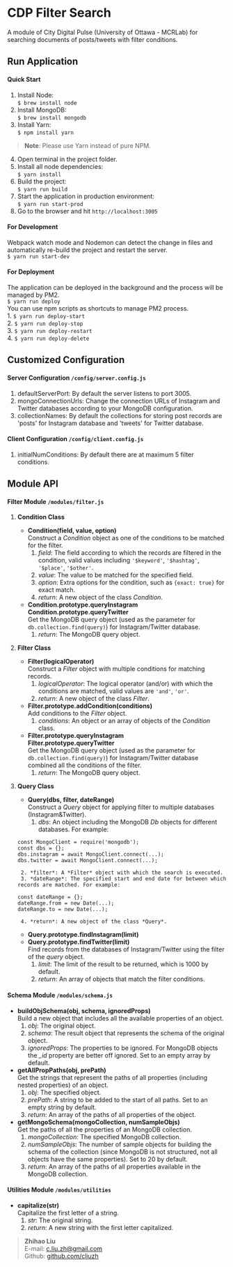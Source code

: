 # CDP Filter Search  
A module of City Digital Pulse (University of Ottawa - MCRLab) for searching documents of posts/tweets with filter conditions.  

## Run Application  
#### Quick Start  
1. Install Node:  
`$ brew install node`
2. Install MongoDB:  
`$ brew install mongodb`
3. Install Yarn:  
`$ npm install yarn`
> **Note**: Please use Yarn instead of pure NPM.  
4. Open terminal in the project folder.  
5. Install all node dependencies:  
`$ yarn install`  
6. Build the project:  
`$ yarn run build`  
7. Start the application in production environment:  
`$ yarn run start-prod`  
8. Go to the browser and hit `http://localhost:3005`  

#### For Development  
Webpack watch mode and Nodemon can detect the change in files and automatically re-build the project and restart the server.  
`$ yarn run start-dev`  

#### For Deployment  
The application can be deployed in the background and the process will be managed by PM2.  
`$ yarn run deploy`  
You can use npm scripts as shortcuts to manage PM2 process.  
	1. `$ yarn run deploy-start`  
	2. `$ yarn run deploy-stop`  
	3. `$ yarn run deploy-restart`  
	4. `$ yarn run deploy-delete`  

## Customized Configuration  
#### Server Configuration `/config/server.config.js`  
1. defaultServerPort: By default the server listens to port 3005.  
2. mongoConnectionUrls: Change the connection URLs of Instagram and Twitter databases according to your MongoDB configuration.  
3. collectionNames: By default the collections for storing post records are 'posts' for Instagram database and 'tweets' for Twitter database.  

#### Client Configuration `/config/client.config.js`  
1. initialNumConditions: By default there are at maximum 5 filter conditions.  

## Module API  
#### Filter Module `/modules/filter.js`  
1. **Condition Class**  
	- **Condition(field, value, option)**  
	Construct a *Condition* object as one of the conditions to be matched for the filter.  
		1. *field*: The field according to which the records are filtered in the condition, valid values including `'$keyword'`, `'$hashtag'`, `'$place'`, `'$other'`.  
		2. *value*: The value to be matched for the specified field.  
		3. *option*: Extra options for the condition, such as `{exact: true}` for exact match.  
		4. *return*: A new object of the class *Condition*.  
	- **Condition.prototype.queryInstagram**  
	**Condition.prototype.queryTwitter**  
	Get the MongoDB query object (used as the parameter for `db.collection.find(query)`) for Instagram/Twitter database.  
		1. *return*: The MongoDB query object.  

2. **Filter Class**  
	- **Filter(logicalOperator)**  
	Construct a *Filter* object with multiple conditions for matching records.  
		1. *logicalOperator*: The logical operator (and/or) with which the conditions are matched, valid values are `'and'`, `'or'`.  
		2. *return*: A new object of the class *Filter*.  
	- **Filter.prototype.addCondition(conditions)**  
	Add conditions to the *Filter* object.  
		1. *conditions*: An object or an array of objects of the *Condition* class.  
	- **Filter.prototype.queryInstagram**  
	**Filter.prototype.queryTwitter**  
	Get the MongoDB query object (used as the parameter for `db.collection.find(query)`) for Instagram/Twitter database combined all the conditions of the filter.  
		1. *return*: The MongoDB query object.  

3. **Query Class**  
	- **Query(dbs, filter, dateRange)**  
	Construct a *Query* object for applying filter to multiple databases (Instagram&Twitter).  
		1. *dbs*: An object including the MongoDB *Db* objects for different databases. For example:  
	```
	const MongoClient = require('mongodb');
	const dbs = {};
	dbs.instagram = await MongoClient.connect(...);
	dbs.twitter = await MongoClient.connect(...);	
	```
		2. *filter*: A *Filter* object with which the search is executed.  
		3. *dateRange*: The specified start and end date for between which records are matched. For example:  
	```
	const dateRange = {};
	dateRange.from = new Date(...);
	dateRange.to = new Date(...);	
	```
		4. *return*: A new object of the class *Query*.  
	- **Query.prototype.findInstagram(limit)**  
	- **Query.prototype.findTwitter(limit)**  
	Find records from the databases of Instagram/Twitter using the filter of the *query* object.  
		1. *limit*: The limit of the result to be returned, which is 1000 by default.  
		2. *return*: An array of objects that match the filter conditions.  
	
#### Schema Module `/modules/schema.js`  
- **buildObjSchema(obj, schema, ignoredProps)**  
Build a new object that includes all the available properties of an object.  
	1. *obj*: The original object.  
	2. *schema*: The result object that represents the schema of the original object.  
	3. *ignoredProps*: The properties to be ignored. For MongoDB objects the *_id* property are better off ignored. Set to an empty array by default.  
- **getAllPropPaths(obj, prePath)**  
Get the strings that represent the paths of all properties (including nested properties) of an object.  
	1. *obj*: The specified object.  
	2. *prePath*: A string to be added to the start of all paths. Set to an empty string by default.  
	3. *return*: An array of the paths of all properties of the object.  
- **getMongoSchema(mongoCollection, numSampleObjs)**  
Get the paths of all the properties of an MongoDB collection.  
	1. *mongoCollection*: The specified MongoDB collection.  
	2. *numSampleObjs*: The number of sample objects for building the schema of the collection (since MongoDB is not structured, not all objects have the same properties). Set to 20 by default.  
	3. *return*: An array of the paths of all properties available in the MongoDB collection.  

#### Utilities Module `/modules/utilities`  
- **capitalize(str)**  
Capitalize the first letter of a string.  
	1. *str*: The original string.  
	2. *return*: A new string with the first letter capitalized.  

> **Zhihao Liu**  
> E-mail: [c.liu.zh@gmail.com](c.liu.zh@gmail.com)  
> Github: [github.com/cliuzh](github.com/cliuzh)  
